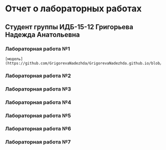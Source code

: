 # Отчет о лабораторных работах
## Студент группы ИДБ-15-12 Григорьева Надежда Анатольевна
### Лабораторная работа №1
    [модель] (https://github.com/GrigorevaNadezhda/GrigorevaNadezhda.github.io/blob/master/model.png)
### Лабораторная работа №2
### Лабораторная работа №3
### Лабораторная работа №4
### Лабораторная работа №5
### Лабораторная работа №6
### Лабораторная работа №7
